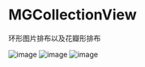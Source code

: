 # MGCollectionView
环形图片排布以及花瓣形排布

![image](Snip20160531_2.png)
![image](Snip20160531_1.png)
![image](CollectionView.gif)

